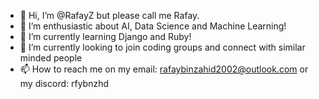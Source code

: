 - 👋 Hi, I’m @RafayZ but please call me Rafay.
- 👀 I’m enthusiastic about AI, Data Science and Machine Learning!
- 🌱 I’m currently learning Django and Ruby!
- 💞️ I’m currently looking to join coding groups and connect with similar minded people
- 📫 How to reach me on my email: rafaybinzahid2002@outlook.com or my discord: rfybnzhd

<!---
RafayZ/RafayZ is a ✨ special ✨ repository because its `README.md` (this file) appears on your GitHub profile.
You can click the Preview link to take a look at your changes.
--->
